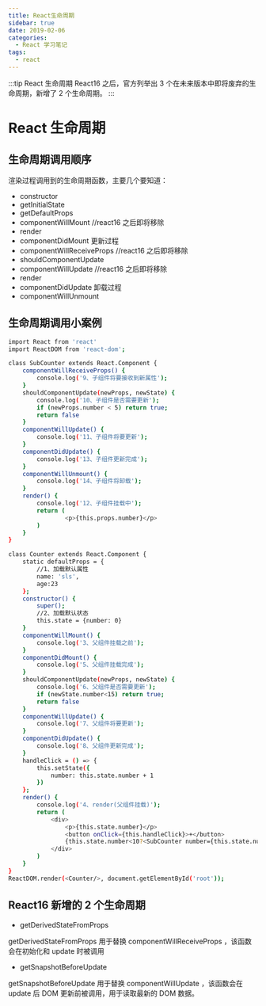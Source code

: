 ```yaml
---
title: React生命周期
sidebar: true
date: 2019-02-06
categories: 
  - React 学习笔记
tags:
  - react
---
```


:::tip
React 生命周期 React16 之后，官方列举出 3 个在未来版本中即将废弃的生命周期，新增了 2 个生命周期。
:::

<!-- more -->

# React 生命周期

## 生命周期调用顺序

渲染过程调用到的生命周期函数，主要几个要知道：

- constructor
- getInitialState
- getDefaultProps
- componentWillMount //react16 之后即将移除
- render
- componentDidMount
  更新过程
- componentWillReceiveProps //react16 之后即将移除
- shouldComponentUpdate
- componentWillUpdate //react16 之后即将移除
- render
- componentDidUpdate
  卸载过程
- componentWillUnmount

## 生命周期调用小案例

```bash
import React from 'react'
import ReactDOM from 'react-dom';

class SubCounter extends React.Component {
    componentWillReceiveProps() {
        console.log('9、子组件将要接收到新属性');
    }
    shouldComponentUpdate(newProps, newState) {
        console.log('10、子组件是否需要更新');
        if (newProps.number < 5) return true;
        return false
    }
    componentWillUpdate() {
        console.log('11、子组件将要更新');
    }
    componentDidUpdate() {
        console.log('13、子组件更新完成');
    }
    componentWillUnmount() {
        console.log('14、子组件将卸载');
    }
    render() {
        console.log('12、子组件挂载中');
        return (
                <p>{this.props.number}</p>
        )
    }
}

class Counter extends React.Component {
    static defaultProps = {
        //1、加载默认属性
        name: 'sls',
        age:23
    };
    constructor() {
        super();
        //2、加载默认状态
        this.state = {number: 0}
    }
    componentWillMount() {
        console.log('3、父组件挂载之前');
    }
    componentDidMount() {
        console.log('5、父组件挂载完成');
    }
    shouldComponentUpdate(newProps, newState) {
        console.log('6、父组件是否需要更新');
        if (newState.number<15) return true;
        return false
    }
    componentWillUpdate() {
        console.log('7、父组件将要更新');
    }
    componentDidUpdate() {
        console.log('8、父组件更新完成');
    }
    handleClick = () => {
        this.setState({
            number: this.state.number + 1
        })
    };
    render() {
        console.log('4、render(父组件挂载)');
        return (
            <div>
                <p>{this.state.number}</p>
                <button onClick={this.handleClick}>+</button>
                {this.state.number<10?<SubCounter number={this.state.number}/>:null}
            </div>
        )
    }
}
ReactDOM.render(<Counter/>, document.getElementById('root'));
```

## React16 新增的 2 个生命周期

- getDerivedStateFromProps

getDerivedStateFromProps 用于替换 componentWillReceiveProps ，该函数会在初始化和 update 时被调用

- getSnapshotBeforeUpdate

getSnapshotBeforeUpdate 用于替换 componentWillUpdate ，该函数会在 update 后 DOM 更新前被调用，用于读取最新的 DOM 数据。

<Valine></Valine>
